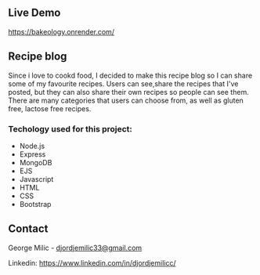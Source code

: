 <!-- LIVE DEMO -->
## Live Demo 
https://bakeology.onrender.com/

<!-- ABOUT THE PROJECT -->
## Recipe blog 

Since i love to cookd food, I decided to make this recipe blog so I can share some of my favourite recipes.
Users can see,share the recipes that I've posted, but they can also share their own recipes so people can see them.
There are many categories that users can choose from, as well as gluten free, lactose free recipes.




### Techology used for this project:


* Node.js
* Express 
* MongoDB 
* EJS
* Javascript
* HTML
* CSS
* Bootstrap




<!-- CONTACT -->
## Contact

George Milic -  djordjemilic33@gmail.com

Linkedin: https://www.linkedin.com/in/djordjemilicc/
